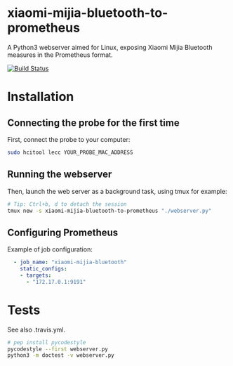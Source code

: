 # xiaomi-mijia-bluetooth-to-prometheus
A Python3 webserver aimed for Linux, exposing Xiaomi Mijia Bluetooth measures in the Prometheus format.

[![Build Status](https://travis-ci.com/sdenel/xiaomi-mijia-bluetooth-to-prometheus.svg?branch=master)](https://travis-ci.com/sdenel/xiaomi-mijia-bluetooth-to-prometheus)
# Installation

## Connecting the probe for the first time
First, connect the probe to your computer:
```bash
sudo hcitool lecc YOUR_PROBE_MAC_ADDRESS
```
## Running the webserver
Then, launch the web server as a background task, using tmux for example:
```bash
# Tip: Ctrl+b, d to detach the session
tmux new -s xiaomi-mijia-bluetooth-to-prometheus "./webserver.py"
```

## Configuring Prometheus
Example of job configuration:
```yaml
  - job_name: "xiaomi-mijia-bluetooth"
    static_configs:
    - targets:
      - "172.17.0.1:9191"
```

# Tests
See also .travis.yml.
```bash
# pep install pycodestyle
pycodestyle --first webserver.py
python3 -m doctest -v webserver.py
```
